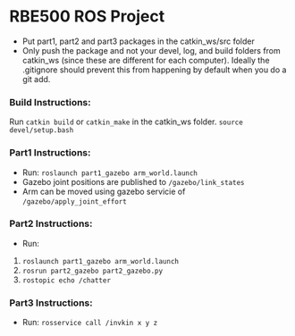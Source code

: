 # RBE500 ROS Project
- Put part1, part2 and part3 packages in the catkin_ws/src folder
- Only push the package and not your devel, log, and build folders from catkin_ws (since these are different for each computer). Ideally the .gitignore should prevent this from happening by default when you do a git add.

### Build Instructions:
Run `catkin build` or `catkin_make` in the catkin_ws folder.
`source devel/setup.bash`

### Part1 Instructions:
- Run: `roslaunch part1_gazebo arm_world.launch`
- Gazebo joint positions are published to `/gazebo/link_states`
- Arm can be moved using gazebo servicie of `/gazebo/apply_joint_effort`

### Part2 Instructions:
- Run: 
1. `roslaunch part1_gazebo arm_world.launch` 
2. `rosrun part2_gazebo part2_gazebo.py`
3. `rostopic echo /chatter`

### Part3 Instructions:
- Run: `rosservice call /invkin x y z`
